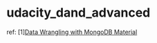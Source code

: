 # udacity_dand_advanced
ref:
[1][Data Wrangling with MongoDB Material](https://www.udacity.com/wiki/ud032#!#datasets-used-in-this-course)
